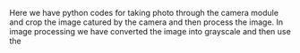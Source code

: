 Here we have python codes for taking photo through the camera module and crop the image catured by the camera and then process the image.
In image processing we have converted the image into grayscale and then use the 
